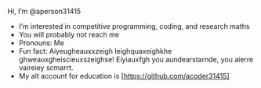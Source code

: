 Hi, I’m @aperson31415
- I’m interested in competitive programming, coding, and research maths
- You will probably not reach me
- Pronouns: Me
- Fun fact: Aiyeugheauxxzeigh leighquaxeighkhe ghweauxgheiscieuxszeighse! Eiyiauxfgh you aundearstarnde, you aierre vaireiey scmarrt.
- My alt account for education is [https://github.com/acoder31415]

